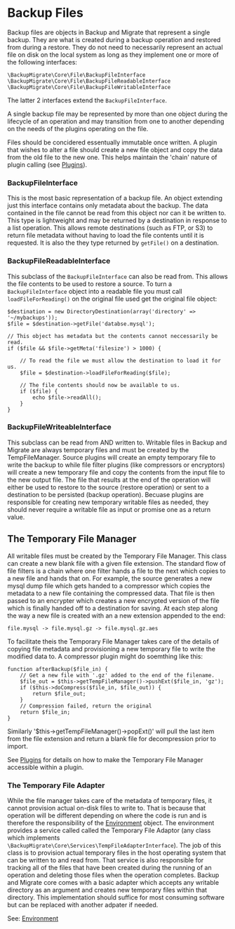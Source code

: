 # Backup Files

Backup files are objects in Backup and Migrate that represent a single backup. They are what is created during a backup operation and restored from during a restore. They do not need to necessarily represent an actual file on disk on the local system as long as they implement one or more of the following interfaces:

	\BackupMigrate\Core\File\BackupFileInterface
	\BackupMigrate\Core\File\BackupFileReadableInterface
	\BackupMigrate\Core\File\BackupFileWritableInterface
	
The latter 2 interfaces extend the `BackupFileInterface`.

A single backup file may be represented by more than one object during the lifecycle of an operation and may transition from one to another depending on the needs of the plugins operating on the file.

Files should be concidered essentually immutable once written. A plugin that wishes to alter a file should create a new file object and copy the data from the old file to the new one. This helps maintain the 'chain' nature of plugin calling (see [Plugins](https://github.com/backupmigrate/backup_migrate_core/tree/master/src/Plugin)).

### BackupFileInterface
This is the most basic representation of a backup file. An object extending just this interface contains only metadata about the backup. The data contained in the file cannot be read from this object nor can it be written to. This type is lightweight and may be returned by a destination in response to a list operation. This allows remote destinations (such as FTP, or S3) to return file metadata without having to load the file contents until it is requested. It is also the they type returned by `getFile()` on a destination. 

### BackupFileReadableInterface
This subclass of the `BackupFileInterface` can also be read from. This allows the file contents to be used to restore a source. To turn a `BackupFileInterface` object into a readable file you must call `loadFileForReading()` on the original file used get the original file object:

	$destination = new DirectoryDestination(array('directory' => '~/mybackups'));
	$file = $destination->getFile('databse.mysql');

	// This object has metadata but the contents cannot neccessarily be read.
	if ($file && $file->getMeta('filesize') > 1000) {

		// To read the file we must allow the destination to load it for us.
		$file = $destination->loadFileForReading($file);

		// The file contents should now be available to us.
		if ($file) {
			echo $file->readAll();		
		}
	}
	
### BackupFileWriteableInterface
This subclass can be read from AND written to. Writable files in Backup and Migrate are always temporary files and must be created by the TempFileManager. Source plugins will create an empty temporary file to write the backup to while file filter plugins (like compressors or encryptors) will create a new temporary file and copy the contents from the input file to the new output file. The file that results at the end of the operation will either be used to restore to the source (restore operation) or sent to a destination to be persisted (backup operation). Becuase plugins are responsible for creating new temporary writable files as needed, they should never require a writable file as input or promise one as a return value.

## The Temporary File Manager
All writable files must be created by the Temporary File Manager. This class can create a new blank file with a given file extension. The standard flow of file filters is a chain where one filter hands a file to the next which copies to a new file and hands that on. For example, the source generates a new mysql dump file which gets handed to a compressor which copies the metadata to a new file containing the compressed data. That file is then passed to an encrypter which creates a new encrypted version of the file which is finally handed off to a destination for saving. At each step along the way a new file is created with an a new extension appended to the end:

	file.mysql -> file.mysql.gz -> file.mysql.gz.aes
	
To facilitate theis the Temporary File Manager takes care of the details of copying file metadata and provisioning a new temporary file to write the modified data to. A compressor plugin might do soemthing like this:

	function afterBackup($file_in) {
		// Get a new file with '.gz' added to the end of the filename.
		$file_out = $this->getTempFileManager()->pushExt($file_in, 'gz');
		if ($this->doCompress($file_in, $file_out)) {
			return $file_out;		
		}
		// Compression failed, return the original
		return $file_in;
	}	

Similarly '$this->getTempFileManager()->popExt()' will pull the last item from the file extension and return a blank file for decompression prior to import.

See [Plugins](https://github.com/backupmigrate/backup_migrate_core/tree/master/src/Plugin) for details on how to make the Temporary File Manager accessible within a plugin.

### The Temporary File Adapter ###
While the file manager takes care of the metadata of temporary files, it cannot provision actual on-disk files to write to. That is because that operation will be different depending on where the code is run and is therefore the responsibility of the [Environment](https://github.com/backupmigrate/backup_migrate_core/tree/master/src/Environment) object. The environment provides a service called called the Temporary File Adaptor (any class which implements `\BackupMigrate\Core\Services\TempFileAdapterInterface`). The job of this class is to provision actual temporary files in the host operating system that can be written to and read from. That service is also responsible for tracking all of the files that have been created during the running of an operation and deleting those files when the operation completes. Backup and Migrate core comes with a basic adapter which accepts any writable directory as an argument and creates new temporary files within that directory. This implementation should suffice for most consuming software but can be replaced with another adpater if needed.

See: [Environment](https://github.com/backupmigrate/backup_migrate_core/tree/master/src/Environment)
